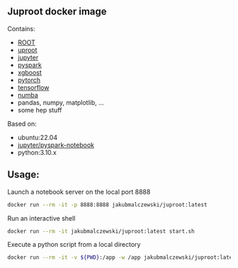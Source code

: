 ## Juproot docker image
Contains:
- [ROOT](https://root.cern.ch/)
- [uproot](https://uproot.readthedocs.io)
- [jupyter](https://jupyter.org/)
- [pyspark](https://spark.apache.org)
- [xgboost](https://xgboost.readthedocs.io)
- [pytorch](https://pytorch.org/)
- [tensorflow](https://www.tensorflow.org)
- [numba](https://numba.pydata.org/)
- pandas, numpy, matplotlib, ...
- some hep stuff

Based on:
- ubuntu:22.04
- [jupyter/pyspark-notebook](https://hub.docker.com/r/jupyter/pyspark-notebook)
- python:3.10.x  

## Usage:
Launch a notebook server on the local port 8888 
```bash
docker run --rm -it -p 8888:8888 jakubmalczewski/juproot:latest
```

Run an interactive shell
```bash
docker run --rm -it jakubmalczewski/juproot:latest start.sh
```

Execute a python script from a local directory
```bash
docker run --rm -it -v ${PWD}:/app -w /app jakubmalczewski/juproot:latest start.sh python <script>.py
```
